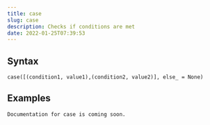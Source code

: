 ```yaml
---
title: case
slug: case
description: Checks if conditions are met
date: 2022-01-25T07:39:53
---
```



## Syntax



```
case([(condition1, value1),(condition2, value2)], else_ = None)
```


## Examples



```
Documentation for case is coming soon.
```
